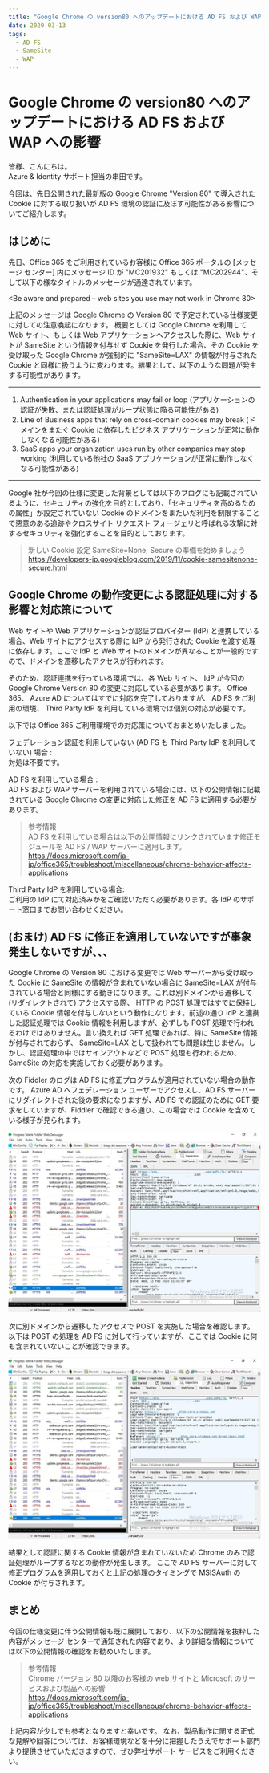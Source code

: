 ```yaml
---
title: "Google Chrome の version80 へのアップデートにおける AD FS および WAP への影響"
date: 2020-03-13
tags:
  - AD FS
  - SameSite
  - WAP
---
```


# Google Chrome の version80 へのアップデートにおける AD FS および WAP への影響

皆様、こんにちは。  
Azure & Identity サポート担当の串田です。  

今回は、先日公開された最新版の Google Chrome "Version 80" で導入された Cookie に対する取り扱いが AD FS 環境の認証に及ぼす可能性がある影響についてご紹介します。  

## はじめに
先日、Office 365 をご利用されているお客様に Office 365 ポータルの [メッセージ センター] 内にメッセージ ID が "MC201932" もしくは "MC202944"、そして以下の様なタイトルのメッセージが通達されています。

<Be aware and prepared – web sites you use may not work in Chrome 80>

上記のメッセージは Google Chrome の Version 80 で予定されている仕様変更に対しての注意喚起になります。
概要としては Google Chrome を利用して Web サイト、もしくは Web アプリケーションへアクセスした際に、Web サイトが SameSite という情報を付与せず Cookie を発行した場合、その Cookie を受け取った Google Chrome が強制的に "SameSite=LAX" の情報が付与された Cookie と同様に扱うように変わります。結果として、以下のような問題が発生する可能性があります。

---------------------------------------
1. Authentication in your applications may fail or loop (アプリケーションの認証が失敗、または認証処理がループ状態に陥る可能性がある)
2. Line of Business apps that rely on cross-domain cookies may break (ドメインをまたぐ Cookie に依存したビジネス アプリケーションが正常に動作しなくなる可能性がある)
3. SaaS apps your organization uses run by other companies may stop working (利用している他社の SaaS アプリケーションが正常に動作しなくなる可能性がある)
---------------------------------------

Google 社が今回の仕様に変更した背景としては以下のブログにも記載されているように、セキュリティの強化を目的としており、「セキュリティを高めるための属性」が設定されていない Cookie のドメインをまたいだ利用を制限することで悪意のある追跡やクロスサイト リクエスト フォージェリと呼ばれる攻撃に対するセキュリティを強化することを目的としております。

> 新しい Cookie 設定 SameSite=None; Secure の準備を始めましょう  
> <https://developers-jp.googleblog.com/2019/11/cookie-samesitenone-secure.html>


## Google Chrome の動作変更による認証処理に対する影響と対応策について
Web サイトや Web アプリケーションが認証プロバイダー (IdP) と連携している場合、Web サイトにアクセスする際に IdP から発行された Cookie を渡す処理に依存します。ここで IdP と Web サイトのドメインが異なることが一般的ですので、ドメインを遷移したアクセスが行われます。

そのため、認証連携を行っている環境では、各 Web サイト、 IdP が今回の Google Chrome Version 80 の変更に対応している必要があります。
Office 365、 Azure AD についてはすでに対応を完了しておりますが、 AD FS をご利用の環境、 Third Party IdP を利用している環境では個別の対応が必要です。

以下では Office 365 ご利用環境での対応策についておまとめいたしました。

フェデレーション認証を利用していない (AD FS も Third Party IdP を利用していない) 場合 :  
対処は不要です。

AD FS を利用している場合 :  
AD FS および WAP サーバーを利用されている場合には、以下の公開情報に記載されている Google Chrome の変更に対応した修正を AD FS に適用する必要があります。

> 参考情報   
> AD FS を利用している場合は以下の公開情報にリンクされています修正モジュールを AD FS / WAP サーバーに適用します。  
> <https://docs.microsoft.com/ja-jp/office365/troubleshoot/miscellaneous/chrome-behavior-affects-applications>  

Third Party IdP を利用している場合:  
ご利用の IdP にて対応済みかをご確認いただく必要があります。各 IdP のサポート窓口までお問い合わせください。


## (おまけ) AD FS に修正を適用していないですが事象発生しないですが、、、
Google Chrome の Version 80 における変更では Web サーバーから受け取った Cookie に SameSite の情報が含まれていない場合に SameSite=LAX が付与されている場合と同様にする動きになります。これは別ドメインから遷移して (リダイレクトされて) アクセスする際、 HTTP の POST 処理ではすでに保持している Cookie 情報を付与しないという動作になります。前述の通り IdP と連携した認証処理では Cookie 情報を利用しますが、必ずしも POST 処理で行われるわけではありません。言い換えれば GET 処理であれば、特に SameSite 情報が付与されておらず、 SameSite=LAX として扱われても問題は生じません。しかし、認証処理の中ではサインアウトなどで POST 処理も行われるため、 SameSite の対応を実施しておく必要があります。

次の Fiddler のログは AD FS に修正プログラムが適用されていない場合の動作です。
Azure AD へフェデレーション ユーザーでアクセスし、AD FS サーバーにリダイレクトされた後の要求になりますが、AD FS での認証のために GET 要求をしていますが、Fiddler で確認できる通り、この場合では  Cookie を含めている様子が見られます。

![](./update-for-google-chrome-80-same-site/same-site01.jpg)

次に別ドメインから遷移したアクセスで POST を実施した場合を確認します。以下は POST の処理を AD FS に対して行っていますが、ここでは Cookie に何も含まれていないことが確認できます。

![](./update-for-google-chrome-80-same-site/same-site02.jpg)

結果として認証に関する Cookie 情報が含まれていないため Chrome のみで認証処理がループするなどの動作が発生します。
ここで AD FS サーバーに対して修正プログラムを適用しておくと上記の処理のタイミングで  MSISAuth の Cookie が付与されます。


## まとめ
今回の仕様変更に伴う公開情報も既に展開しており、以下の公開情報を抜粋した内容がメッセージ センターで通知された内容であり、より詳細な情報については以下の公開情報の確認をお勧めいたします。

> 参考情報   
> Chrome バージョン 80 以降のお客様の web サイトと Microsoft のサービスおよび製品への影響  
> <https://docs.microsoft.com/ja-jp/office365/troubleshoot/miscellaneous/chrome-behavior-affects-applications>  


上記内容が少しでも参考となりますと幸いです。
なお、製品動作に関する正式な見解や回答については、お客様環境などを十分に把握したうえでサポート部門より提供させていただきますので、ぜひ弊社サポート サービスをご利用ください。
